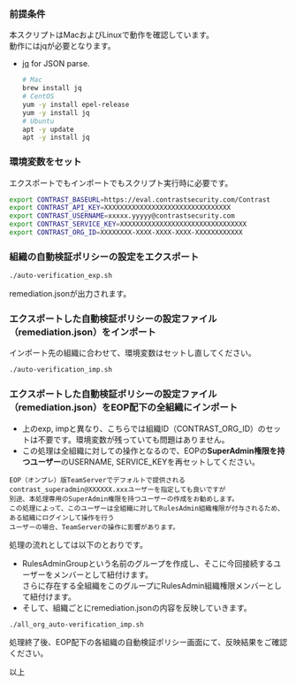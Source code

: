 ### 前提条件
本スクリプトはMacおよびLinuxで動作を確認しています。  
動作にはjqが必要となります。

- [jq](https://stedolan.github.io/jq/) for JSON parse.
  
    ```bash
    # Mac
    brew install jq
    # CentOS
    yum -y install epel-release
    yum -y install jq
    # Ubuntu
    apt -y update
    apt -y install jq
    ```

### 環境変数をセット
エクスポートでもインポートでもスクリプト実行時に必要です。
```bash
export CONTRAST_BASEURL=https://eval.contrastsecurity.com/Contrast
export CONTRAST_API_KEY=XXXXXXXXXXXXXXXXXXXXXXXXXXXXXXXX
export CONTRAST_USERNAME=xxxxx.yyyyy@contrastsecurity.com
export CONTRAST_SERVICE_KEY=XXXXXXXXXXXXXXXXXXXXXXXXXXXXXXXX
export CONTRAST_ORG_ID=XXXXXXXX-XXXX-XXXX-XXXX-XXXXXXXXXXXX
```

### 組織の自動検証ポリシーの設定をエクスポート
```bash
./auto-verification_exp.sh
```
remediation.jsonが出力されます。

### エクスポートした自動検証ポリシーの設定ファイル（remediation.json）をインポート
インポート先の組織に合わせて、環境変数はセットし直してください。
```bash
./auto-verification_imp.sh
```

### エクスポートした自動検証ポリシーの設定ファイル（remediation.json）をEOP配下の全組織にインポート
- 上のexp, impと異なり、こちらでは組織ID（CONTRAST_ORG_ID）のセットは不要です。環境変数が残っていても問題はありません。
- この処理は全組織に対しての操作となるので、EOPの**SuperAdmin権限を持つユーザー**のUSERNAME, SERVICE_KEYを再セットしてください。  
```
EOP（オンプレ）版TeamServerでデフォルトで提供されるcontrast_superadmin@XXXXXX.xxxユーザーを指定しても良いですが  
別途、本処理専用のSuperAdmin権限を持つユーザーの作成をお勧めします。  
この処理によって、このユーザーは全組織に対してRulesAdmin組織権限が付与されるため、ある組織にログインして操作を行う
ユーザーの場合、TeamServerの操作に影響があります。
```
処理の流れとしては以下のとおりです。
- RulesAdminGroupという名前のグループを作成し、そこに今回接続するユーザーをメンバーとして紐付けます。  
さらに存在する全組織をこのグループにRulesAdmin組織権限メンバーとして紐付けます。
- そして、組織ごとにremediation.jsonの内容を反映していきます。
```bash
./all_org_auto-verification_imp.sh
```

処理終了後、EOP配下の各組織の自動検証ポリシー画面にて、反映結果をご確認ください。

以上

